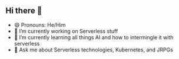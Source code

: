 ## Hi there 👋


- 😄 Pronouns: He/Him
- 🔭 I’m currently working on Serverless stuff
- 🌱 I’m currently learning all things AI and how to intermingle it with serverless
- 💬 Ask me about  Serverless technologies, Kubernetes, and JRPGs

<!--
**jasonsmithio/jasonsmithio** is a ✨ _special_ ✨ repository because its `README.md` (this file) appears on your GitHub profile.

Here are some ideas to get you started:

- 🔭 I’m currently working on 
- 🌱 I’m currently learning ...
- 👯 I’m looking to collaborate on ...
- 🤔 I’m looking for help with ...
- 💬 Ask me about ...
- 📫 How to reach me: ...

- ⚡ Fun fact: ...
-->
